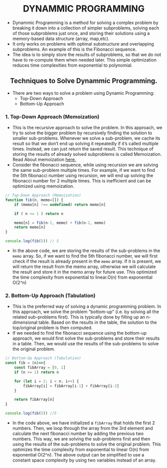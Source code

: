 <h1 align="center">DYNAMMIC PROGRAMMING</h1>

- Dynammic Programming is a method for solving a complex problem by breaking it down into a collection of simpler subproblems, solving each of those subproblems just once, and storing their solutions using a memory-based data structure (array, map,etc).
- It only works on problems with optimal substructure and overlapping subproblems. An example of this is the Fibonacci sequence.
- The idea is to simply store the results of subproblems, so that we do not have to re-compute them when needed later. This simple optimization reduces time complexities from exponential to polynomial.

<h2 align="center"> Techniques to Solve Dynammic Programming.</h2>

- There are two ways to solve a problem using Dynamic Programming:
  - Top-Down Approach
  - Bottom-Up Approach

<h3>1. Top-Down Approach (Memoization) </h3>

- This is the recursive approach to solve the problem. In this approach, we try to solve the bigger problem by recursively finding the solution to smaller sub-problems. Whenever we solve a sub-problem, we cache its result so that we don’t end up solving it repeatedly if it’s called multiple times. Instead, we can just return the saved result. This technique of storing the results of already solved subproblems is called Memoization. Read About memoization <a href="../memoization/README.md">here.</a>
- Consider the fibonacci sequence, while using recursion we are solving the same sub-problem multiple times. For example, if we want to find the 5th fibonacci number using recursion, we will end up solving the fibonacci number for 2 multiple times. This is inefficient and can be optimized using memoization.

```jsx
// Top-Down Approach (Memoization)
function fib(n, memo=[]) {
    if (memo[n] !== undefined) return memo[n]

    if ( n <= 1 ) return n

    memo[n] = fib(n-1, memo) + fib(n-2, memo)
    return memo[n]
}

console.log(fib(5)) // 5
```
- In the above code, we are storing the results of the sub-problems in the <code>memo</code> array. So, if we want to find the 5th fibonacci number, we will first check if the result is already present in the <code>memo</code> array. If it is present, we will return the result from the memo array, otherwise we will calculate the result and store it in the memo array for future use. This optimized the time complexity from exponential to linear.O(n) from exponential O(2^n)

<h3>2. Bottom-Up Approach (Tabulation)</h3>

- This is the preferred way of solving a dynamic programming problem. In this approach, we solve the problem “bottom-up” (i.e. by solving all the related sub-problems first). This is typically done by filling up an n-dimensional table. Based on the results in the table, the solution to the top/original problem is then computed.
- If we needed to find the fibonacci sequence using the bottom-up approach, we would first solve the sub-problems and store their results in a table. Then, we would use the results of the sub-problems to solve the original problem.

```jsx
// Bottom-Up Approach (Tabulation)
const fib = (n)=>{
    const fibArray = [0, 1]
    if (n <= 1) return n

    for (let i = 2; i < n; i++) {
        fibArray[i] = fibArray[i-1] + fibArray[i-2]
    }

    return fibArray[n]
}

console.log(fib(5)) //5
```
- In the code above, we have initialized a <code>fibArray</code> that holds the first 2 numbers. Then, we loop through the array from the 3rd element and calculate the next fibonacci number by adding the previous two numbers. This way, we are solving the sub-problems first and then using the results of the sub-problems to solve the original problem. This optimizes the time complexity from exponential to linear O(n) from exponential O(2^n). The above output can be simplified to use a constant space complexity by using two variables instead of an array.